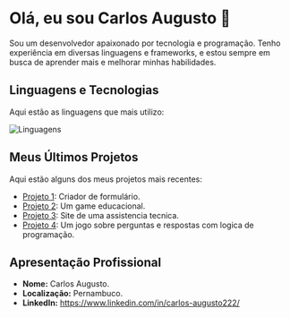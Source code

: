 # Olá, eu sou Carlos Augusto 👋

Sou um desenvolvedor apaixonado por tecnologia e programação. Tenho experiência em diversas linguagens e frameworks, e estou sempre em busca de aprender mais e melhorar minhas habilidades.

## Linguagens e Tecnologias

Aqui estão as linguagens que mais utilizo:

![Linguagens](https://github-readme-stats.vercel.app/api/top-langs/?username=Carlosaugusto222&layout=compact&theme=radical)


## Meus Últimos Projetos

Aqui estão alguns dos meus projetos mais recentes:

- [Projeto 1](https://github.com/Comunidade-FullDev/form-fulldev): Criador de formulário.
- [Projeto 2](https://github.com/Carlosaugusto222/Educational-Programming-Game-for-All-Ages): Um game educacional.
- [Projeto 3](https://github.com/Carlosaugusto222/multicell): Site de uma assistencia tecnica.
- [Projeto 4](https://github.com/Carlosaugusto222/code-quest): Um jogo sobre perguntas e respostas com logica de programação.

## Apresentação Profissional

- **Nome:** Carlos Augusto.
- **Localização:** Pernambuco.
- **LinkedIn:** https://www.linkedin.com/in/carlos-augusto222/


